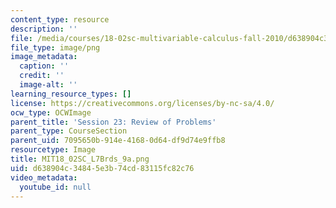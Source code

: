 ```yaml
---
content_type: resource
description: ''
file: /media/courses/18-02sc-multivariable-calculus-fall-2010/d638904c34845e3b74cd83115fc82c76_MIT18_02SC_L7Brds_9a.png
file_type: image/png
image_metadata:
  caption: ''
  credit: ''
  image-alt: ''
learning_resource_types: []
license: https://creativecommons.org/licenses/by-nc-sa/4.0/
ocw_type: OCWImage
parent_title: 'Session 23: Review of Problems'
parent_type: CourseSection
parent_uid: 7095650b-914e-4168-0d64-df9d74e9ffb8
resourcetype: Image
title: MIT18_02SC_L7Brds_9a.png
uid: d638904c-3484-5e3b-74cd-83115fc82c76
video_metadata:
  youtube_id: null
---
```

